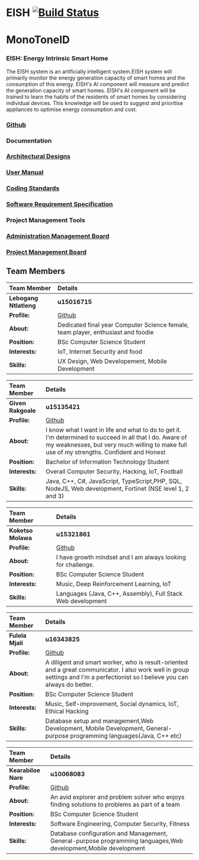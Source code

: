 # EISH [![Build Status](https://travis-ci.org/cos301-2019-se/EISH.svg?branch=master)](https://travis-ci.org/cos301-2019-se/EISH)
# MonoToneID
### EISH: Energy Intrinsic Smart Home
The EISH system is an artificially intelligent system.EISH system will primarily monitor the energy generation capacity of smart homes and the consumption of this energy. EISH's AI component will measure and predict the generation capacity of smart homes. EISH's AI component will be trained to learn the habits of the residents of smart homes by considering individual devices. This knowledge will be used to suggest and prioritise appliances to optimise energy consumption and cost.

### <a href="https://github.com/cos301-2019-se/EISH" target="_blank">Github</a>

### Documentation

### <a href="https://github.com/cos301-2019-se/EISH/blob/master/" target="_blank">Architectural Designs</a>

### <a href="https://github.com/cos301-2019-se/EISH/blob/master/" target="_blank">User Manual</a>

### <a href="https://github.com/cos301-2019-se/EISH/blob/master/" target="_blank">Coding Standards</a>

### <a href="https://github.com/cos301-2019-se/EISH/blob/master/SoftwareRequirementSpecification/SRS_EISH.pdf" target="_blank">Software Requirement Specification</a>

### Project Management Tools

### <a href="https://trello.com/b/HwwqggZa/monotoneid" target="_blank">Administration Management Board</a>

### <a href="https://trello.com/b/zj2DTdGW/project-development" target="_blank">Project Management Board</a>



## Team Members

|Team Member | Details | 
| :---         | :---         |    
|**Lebogang Ntlatleng**|   **u15016715**    |
|**Profile:** |[Github](https://github.com/ntlatlengL)|
|**About:**|Dedicated final year Computer Science female, team player, enthusiast and foodie|
|**Position:** |BSc Computer Science Student|
|**Interests:** |IoT, Internet Security and food|
|**Skills:**|UX Design, Web Developement, Mobile Development|


|Team Member | Details | 
| :---         | :---         |    
|**Given Rakgoale**|   **u15135421**    |
|**Profile:** |[Github](https://github.com/Given-Rakgoale)|
|**About:**| I know what I want in life and what to do to get it. I&#39;m determined to succeed in all that I do. Aware of my weaknesses, but very much willing to make full use of my strengths. Confident and Honest|
|**Position:** |Bachelor of Information Technology Student|
|**Interests:** |Overall Computer Security, Hacking, IoT,  Football|
|**Skills:**|Java, C++, C#, JavaScript, TypeScript,PHP, SQL, NodeJS, Web development, Fortinet (NSE level 1, 2 and 3)|

|Team Member | Details | 
| :---         | :---         |    
|**Koketso Molawa**|   **u15321861**    |
|**Profile:** |[Github](https://github.com/u15321861)|
|**About:**|I have  growth mindset and I am always looking for challenge.|
|**Position:** |BSc Computer Science Student|
|**Interests:** |Music, Deep Reinforcement Learning, IoT|
|**Skills:**|Languages (Java, C++, Assembly), Full Stack Web development|




|Team Member | Details | 
| :---         | :---         |    
|**Fulela Mjali**|   **u16343825**    |
|**Profile:** |[Github](https://github.com/FulelaMjali)|
|**About:**| A diligent and smart worker, who is result-oriented and a great communicator. I also work well in group settings and I&#39;m a perfectionist so I believe you can always do better.|
|**Position:** |BSc Computer Science Student|
|**Interests:** |Music, Self-improvement, Social dynamics, IoT, Ethical Hacking| 
|**Skills:**| Database setup and management,Web Development, Mobile Development, General-purpose programming languages(Java, C++ etc)| 






|Team Member | Details | 
| :---         | :---         |    
|**Kearabiloe Nare**|   **u10068083**    |
|**Profile:** |[Github](https://github.com/KearabiloeNare)|
|**About:**| An avid explorer and problem solver who enjoys finding solutions to problems as part of a team |
|**Position:** |BSc Computer Science Student|
|**Interests:** |Software Engineering, Computer Security, Fitness|
|**Skills:**|Database configuration and Management, General-purpose programming languages,Web development,Mobile development|
